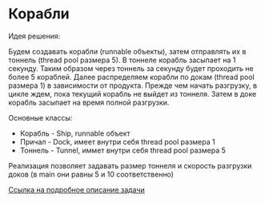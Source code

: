 # Корабли

Идея решения:

Будем создавать корабли (runnable объекты), затем отправлять их в тоннель (thread pool размера 5). В тоннеле корабль засыпает на 1 секунду. Таким образом через тоннель за секунду будет проходить не более 5 кораблей. Далее распределяем корабли по докам (thread pool размера 1) в зависимости от продукта. Прежде чем начать разгрузку, в цикле ждем, пока текущий корабль не выйдет из тоннеля. Затем в доке корабль засыпает на время полной разгрузки.  

Основные классы:
* Корабль - Ship, runnable объект
* Причал  - Dock, имеет внутри себя thread pool размера 1
* Тоннель - Tunnel, иммет внутри себя thread pool размера 5

Реализация позволяет задавать размер тоннеля и скорость разгрузки доков (в main они равны 5 и 10 соответственно)

[Ссылка на подробное описание задачи](https://docs.google.com/document/d/1gtyPLHDnWEDc-I7zWT4Ws3ahHbKtDUHby9Xuwhuz21E/edit)